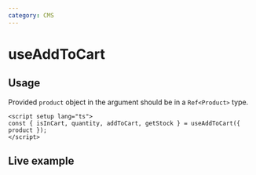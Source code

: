 ```yaml
---
category: CMS
---
```


<script setup>
import StackBlitzLiveExample from '../../components/StackBlitzLiveExample.vue'
</script>

# useAddToCart

<!-- PLACEHOLDER_DESCRIPTION -->

## Usage

Provided `product` object in the argument should be in a `Ref<Product>` type.

```vue
<script setup lang="ts">
const { isInCart, quantity, addToCart, getStock } = useAddToCart({ product });
</script>
```

## Live example

<StackBlitzLiveExample projectPath="shopware/frontends/tree/main/examples/use-add-to-cart" openPath="/" />

